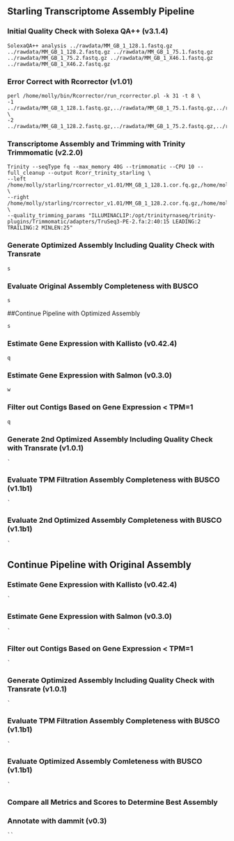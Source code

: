 ## Starling Transcriptome Assembly Pipeline

### Initial Quality Check with Solexa QA++ (v3.1.4)

```
SolexaQA++ analysis ../rawdata/MM_GB_1_128.1.fastq.gz ../rawdata/MM_GB_1_128.2.fastq.gz ../rawdata/MM_GB_1_75.1.fastq.gz ../rawdata/MM_GB_1_75.2.fastq.gz ../rawdata/MM_GB_1_X46.1.fastq.gz ../rawdata/MM_GB_1_X46.2.fastq.gz
```

### Error Correct with Rcorrector (v1.01)
```
perl /home/molly/bin/Rcorrector/run_rcorrector.pl -k 31 -t 8 \
-1 ../rawdata/MM_GB_1_128.1.fastq.gz,../rawdata/MM_GB_1_75.1.fastq.gz,../rawdata/MM_GB_1_X46.1.fastq.gz \
-2 ../rawdata/MM_GB_1_128.2.fastq.gz,../rawdata/MM_GB_1_75.2.fastq.gz,../rawdata/MM_GB_1_X46.2.fastq.gz
```

### Transcriptome Assembly and Trimming with Trinity Trimmomatic (v2.2.0)
```
Trinity --seqType fq --max_memory 40G --trimmomatic --CPU 10 --full_cleanup --output Rcorr_trinity_starling \
--left /home/molly/starling/rcorrector_v1.01/MM_GB_1_128.1.cor.fq.gz,/home/molly/starling/rcorrector_v1.01/MM_GB_1_75.1.cor.fq.gz,/home/molly/starling/rcorrector_v1.01/MM_GB_1_X46.1.cor.fq.gz \
--right /home/molly/starling/rcorrector_v1.01/MM_GB_1_128.2.cor.fq.gz,/home/molly/starling/rcorrector_v1.01/MM_GB_1_75.2.cor.fq.gz,/home/molly/starling/rcorrector_v1.01/MM_GB_1_X46.2.cor.fq.gz \
--quality_trimming_params "ILLUMINACLIP:/opt/trinityrnaseq/trinity-plugins/Trimmomatic/adapters/TruSeq3-PE-2.fa:2:40:15 LEADING:2 TRAILING:2 MINLEN:25"
```

### Generate Optimized Assembly Including Quality Check with Transrate
```
s
```

### Evaluate Original Assembly Completeness with BUSCO 
```
s
```

##Continue Pipeline with Optimized Assembly
```
s
```

### Estimate Gene Expression with Kallisto (v0.42.4) 
```
q
```

### Estimate Gene Expression with Salmon (v0.3.0)
```
w
```

### Filter out Contigs Based on Gene Expression < TPM=1 
```
q
```

### Generate 2nd Optimized Assembly Including Quality Check with Transrate (v1.0.1)
```
`
```

### Evaluate TPM Filtration Assembly Completeness with BUSCO (v1.1b1)
```
`
```

### Evaluate 2nd Optimized Assembly Completeness with BUSCO (v1.1b1)
```
`
```

## Continue Pipeline with Original Assembly
### Estimate Gene Expression with Kallisto (v0.42.4)
```
`
```

### Estimate Gene Expression with Salmon (v0.3.0)
```
`
```

### Filter out Contigs Based on Gene Expression < TPM=1
```
`
```

### Generate Optimized Assembly Including Quality Check with Transrate (v1.0.1)
```
`
```

### Evaluate TPM Filtration Assembly Completeness with BUSCO (v1.1b1)
```
`
```

### Evaluate Optimized Assembly Comleteness with BUSCO (v1.1b1)
```
`
```

### Compare all Metrics and Scores to Determine Best Assembly

### Annotate with dammit (v0.3)
```
``
```
